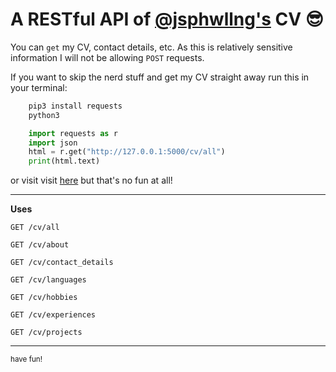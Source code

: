 # A RESTful API of [@jsphwllng's](https://twitter.com/jsphWllng) CV 😎
You can `get` my CV, contact details, etc. As this is relatively sensitive information I will not be allowing `POST` requests.

If you want to skip the nerd stuff and get my CV straight away run this in your terminal:
```bash
    pip3 install requests
    python3
```
```python
    import requests as r
    import json
    html = r.get("http://127.0.0.1:5000/cv/all")
    print(html.text)
```
or visit visit [here](/cv/all) but that's no fun at all!

***
**Uses**

`GET /cv/all`

`GET /cv/about`

`GET /cv/contact_details`

`GET /cv/languages`

`GET /cv/hobbies`

`GET /cv/experiences`

`GET /cv/projects`
***
<sub>have fun!</sub>

